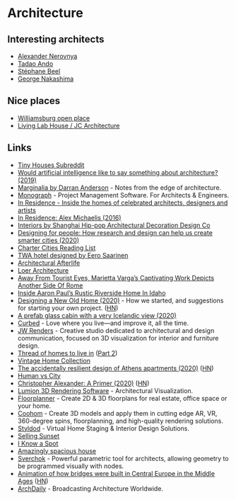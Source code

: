 # Architecture

## Interesting architects

* [Alexander Nerovnya](https://www.instagram.com/alex_nerovnya/)
* [Tadao Ando](https://en.wikipedia.org/wiki/Tadao_Ando)
* [Stéphane Beel](http://www.stephanebeel.com/index.html)
* [George Nakashima](https://nakashimawoodworkers.com/)

## Nice places

* [Williamsburg open place](https://twitter.com/madelinebilis/status/1327380099147165697)
* [Living Lab House / JC Architecture](https://www.archdaily.com/923076/living-lab-house-jc-architecture)

## Links

* [Tiny Houses Subreddit](https://www.reddit.com/r/tinyhouses)
* [Would artificial intelligence like to say something about architecture? \(2019\)](https://archinect.com/news/article/150133371/would-artificial-intelligence-like-to-say-something-about-architecture)
* [Marginalia by Darran Anderson](https://www.patreon.com/oniropolis) - Notes from the edge of architecture.
* [Monograph](https://monograph.io/) - Project Management Software. For Architects & Engineers.
* [In Residence - Inside the homes of celebrated architects, designers and artists](https://www.youtube.com/playlist?list=PLuu-TPQ2CJp3DofoAWABBgTHoMvcADp7x)
* [In Residence: Alex Michaelis \(2016\)](https://www.youtube.com/watch?v=ziZ_tTvtk1k)
* [Interiors by Shanghai Hip-pop Architectural Decoration Design Co](http://www.hippop-sh.cn/)
* [Designing for people: How research and design can help us create smarter cities \(2020\)](https://marisamorby.com/designing-cities-for-people)
* [Charter Cities Reading List](https://www.chartercitiesinstitute.org/reading)
* [TWA hotel designed by Eero Saarinen](https://twitter.com/karrisaarinen/status/1216773664823300097)
* [Architectural Afterlife](https://architecturalafterlife.com/)
* [Loer Architecture](https://loerarchitecten.com/)
* [Away From Tourist Eyes, Marietta Varga’s Captivating Work Depicts Another Side Of Rome](https://www.ignant.com/2020/02/20/away-from-tourist-eyes-marietta-vargas-captivating-work-depicts-another-side-of-rome/)
* [Inside Aaron Paul’s Rustic Riverside Home In Idaho](https://www.youtube.com/watch?v=D-qQneOnJl0)
* [Designing a New Old Home \(2020\)](https://medium.com/@simon.sarris/designing-a-new-old-home-part-1-cf298b58ed41) - How we started, and suggestions for starting your own project. \([HN](https://news.ycombinator.com/item?id=23881363)\)
* [A prefab glass cabin with a very Icelandic view \(2020\)](https://www.curbed.com/2020/5/12/21255300/glass-cabins-iceland-retreat-ood-house)
* [Curbed](https://www.curbed.com/) - Love where you live—and improve it, all the time.
* [JW Renders](https://www.jwrenders.com/about) - Creative studio dedicated to architectural and design communication, focused on 3D visualization for interior and furniture design.
* [Thread of homes to live in](https://twitter.com/marty/status/1217874823898116096) \([Part 2](https://twitter.com/gonsanchezs/status/1265091312946118656)\)
* [Vintage Home Collection](https://vintagehomecollection.tumblr.com/)
* [The accidentally resilient design of Athens apartments \(2020\)](https://www.bloomberg.com/news/features/2020-07-15/the-design-history-of-athens-iconic-apartments) \([HN](https://news.ycombinator.com/item?id=23843813)\)
* [Human vs City](https://www.behance.net/gallery/80246913/HUMAN-vs-CITY-CHONGQING)
* [Christopher Alexander: A Primer \(2020\)](https://www.youtube.com/watch?v=XLsTZXT0FlM) \([HN](https://news.ycombinator.com/item?id=24033936)\)
* [Lumion 3D Rendering Software](https://lumion.com/) - Architectural Visualization.
* [Floorplanner](https://floorplanner.com/) - Create 2D & 3D floorplans for real estate, office space or your home.
* [Coohom](https://www.coohom.com/) - Create 3D models and apply them in cutting edge AR, VR, 360-degree spins, floorplanning, and high-quality rendering solutions.
* [Styldod](https://www.styldod.com/) - Virtual Home Staging & Interior Design Solutions.
* [Selling Sunset](https://iknowaspot.substack.com/p/-selling-sunset)
* [I Know a Spot](https://iknowaspot.substack.com/)
* [Amazingly spacious house](https://twitter.com/ariel_n/status/1261038889466130433)
* [Sverchok](https://github.com/nortikin/sverchok) - Powerful parametric tool for architects, allowing geometry to be programmed visually with nodes.
* [Animation of how bridges were built in Central Europe in the Middle Ages](https://www.youtube.com/watch?v=nJgD6gyi0Wk) \([HN](https://news.ycombinator.com/item?id=24798302)\)
* [ArchDaily](https://www.archdaily.com/) - Broadcasting Architecture Worldwide.

